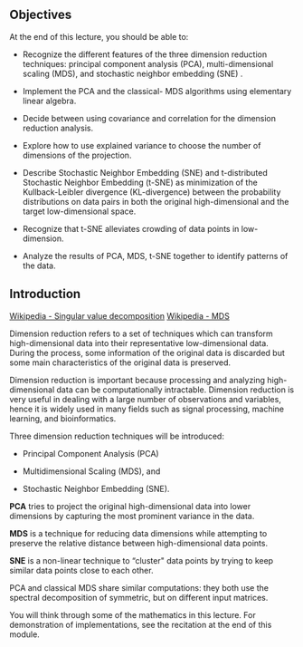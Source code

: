 ## Objectives

At the end of this lecture, you should be able to:

- Recognize the different features of the three dimension reduction techniques: principal component analysis (PCA), multi-dimensional scaling (MDS), and stochastic neighbor embedding (SNE) .

- Implement the PCA and the classical- MDS algorithms using elementary linear algebra.

- Decide between using covariance and correlation for the dimension reduction analysis.

- Explore how to use explained variance to choose the number of dimensions of the projection.

- Describe Stochastic Neighbor Embedding (SNE) and t-distributed Stochastic Neighbor Embedding (t-SNE) as minimization of the Kullback-Leibler divergence (KL-divergence) between the probability distributions on data pairs in both the original high-dimensional and the target low-dimensional space.

- Recognize that t-SNE alleviates crowding of data points in low-dimension.

- Analyze the results of PCA, MDS, t-SNE together to identify patterns of the data.

## Introduction
[Wikipedia - Singular value decomposition](https://en.wikipedia.org/wiki/Singular_value_decomposition)
[Wikipedia - MDS](https://en.wikipedia.org/wiki/Multidimensional_scaling)


Dimension reduction refers to a set of techniques which can transform high-dimensional data into their representative low-dimensional data. During the process, some information of the original data is discarded but some main characteristics of the original data is preserved.

Dimension reduction is important because processing and analyzing high-dimensional data can be computationally intractable. Dimension reduction is very useful in dealing with a large number of observations and variables, hence it is widely used in many fields such as signal processing, machine learning, and bioinformatics.

Three dimension reduction techniques will be introduced:

- Principal Component Analysis (PCA)

- Multidimensional Scaling (MDS), and

- Stochastic Neighbor Embedding (SNE).

**PCA** tries to project the original high-dimensional data into lower dimensions by capturing the most prominent variance in the data.

**MDS** is a technique for reducing data dimensions while attempting to preserve the relative distance between high-dimensional data points.

**SNE** is a non-linear technique to “cluster" data points by trying to keep similar data points close to each other.

PCA and classical MDS share similar computations: they both use the spectral decomposition of symmetric, but on different input matrices.

You will think through some of the mathematics in this lecture. For demonstration of implementations, see the recitation at the end of this module.